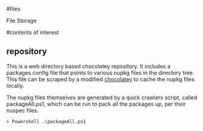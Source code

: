 #files

File Storage

#contents of interest

## repository
This is a web directory based chocolatey repository. It includes a packages.config file that points to various nupkg files in the directory tree.
This file can be scraped by a modified [chocolatey](https://github.com/bennyhat/chocolatey) to cache the nupkg files locally.

The nupkg files themselves are generated by a quick crawlers script, called packageAll.ps1, which can be run to pack all the packages up, per their nuspec files.

```shell
> Powershell .\packageAll.ps1
```


